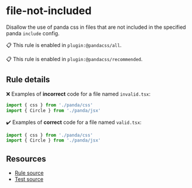 [//]: # (This file is generated by eslint-docgen. Do not edit it directly.)

# file-not-included

Disallow the use of panda css in files that are not included in the specified panda `include` config.

📋 This rule is enabled in `plugin:@pandacss/all`.

📋 This rule is enabled in `plugin:@pandacss/recommended`.

## Rule details

❌ Examples of **incorrect** code for a file named `invalid.tsx`:
```js
import { css } from './panda/css'
import { Circle } from './panda/jsx'
```

✔️ Examples of **correct** code for a file named `valid.tsx`:
```js
import { css } from './panda/css'
import { Circle } from './panda/jsx'
```

## Resources

* [Rule source](/plugin/src/rules/file-not-included.ts)
* [Test source](/tests/file-not-included.test.ts)
